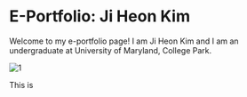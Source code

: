 # E-Portfolio: Ji Heon Kim
Welcome to my e-portfolio page! I am Ji Heon Kim and I am an undergraduate at University of Maryland, College Park.

![1](https://user-images.githubusercontent.com/60570063/192188489-089949cf-ad10-47df-b873-a469c8266ba0.jpg)

This is
